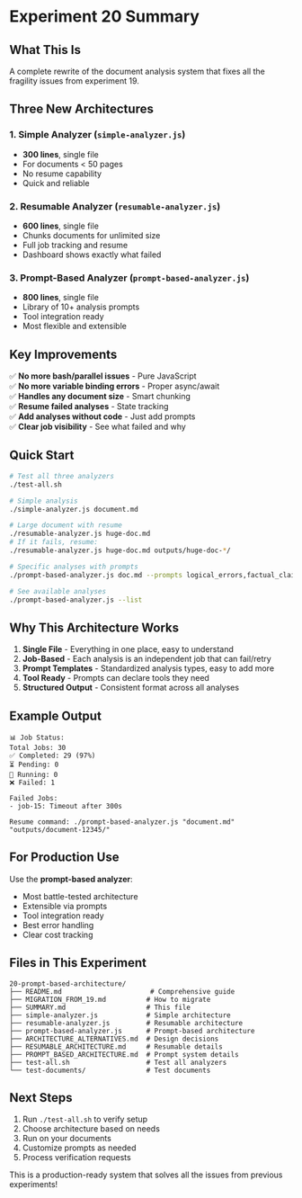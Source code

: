 # Experiment 20 Summary

## What This Is

A complete rewrite of the document analysis system that fixes all the fragility issues from experiment 19.

## Three New Architectures

### 1. Simple Analyzer (`simple-analyzer.js`)
- **300 lines**, single file
- For documents < 50 pages
- No resume capability
- Quick and reliable

### 2. Resumable Analyzer (`resumable-analyzer.js`)
- **600 lines**, single file  
- Chunks documents for unlimited size
- Full job tracking and resume
- Dashboard shows exactly what failed

### 3. Prompt-Based Analyzer (`prompt-based-analyzer.js`)
- **800 lines**, single file
- Library of 10+ analysis prompts
- Tool integration ready
- Most flexible and extensible

## Key Improvements

✅ **No more bash/parallel issues** - Pure JavaScript  
✅ **No more variable binding errors** - Proper async/await  
✅ **Handles any document size** - Smart chunking  
✅ **Resume failed analyses** - State tracking  
✅ **Add analyses without code** - Just add prompts  
✅ **Clear job visibility** - See what failed and why  

## Quick Start

```bash
# Test all three analyzers
./test-all.sh

# Simple analysis
./simple-analyzer.js document.md

# Large document with resume
./resumable-analyzer.js huge-doc.md
# If it fails, resume:
./resumable-analyzer.js huge-doc.md outputs/huge-doc-*/

# Specific analyses with prompts
./prompt-based-analyzer.js doc.md --prompts logical_errors,factual_claims

# See available analyses
./prompt-based-analyzer.js --list
```

## Why This Architecture Works

1. **Single File** - Everything in one place, easy to understand
2. **Job-Based** - Each analysis is an independent job that can fail/retry
3. **Prompt Templates** - Standardized analysis types, easy to add more
4. **Tool Ready** - Prompts can declare tools they need
5. **Structured Output** - Consistent format across all analyses

## Example Output

```
📊 Job Status:
Total Jobs: 30
✅ Completed: 29 (97%)
⏳ Pending: 0
🔄 Running: 0
❌ Failed: 1

Failed Jobs:
- job-15: Timeout after 300s

Resume command: ./prompt-based-analyzer.js "document.md" "outputs/document-12345/"
```

## For Production Use

Use the **prompt-based analyzer**:
- Most battle-tested architecture
- Extensible via prompts
- Tool integration ready
- Best error handling
- Clear cost tracking

## Files in This Experiment

```
20-prompt-based-architecture/
├── README.md                      # Comprehensive guide
├── MIGRATION_FROM_19.md          # How to migrate
├── SUMMARY.md                    # This file
├── simple-analyzer.js            # Simple architecture
├── resumable-analyzer.js         # Resumable architecture  
├── prompt-based-analyzer.js      # Prompt-based architecture
├── ARCHITECTURE_ALTERNATIVES.md  # Design decisions
├── RESUMABLE_ARCHITECTURE.md     # Resumable details
├── PROMPT_BASED_ARCHITECTURE.md  # Prompt system details
├── test-all.sh                   # Test all analyzers
└── test-documents/               # Test documents
```

## Next Steps

1. Run `./test-all.sh` to verify setup
2. Choose architecture based on needs
3. Run on your documents
4. Customize prompts as needed
5. Process verification requests

This is a production-ready system that solves all the issues from previous experiments!